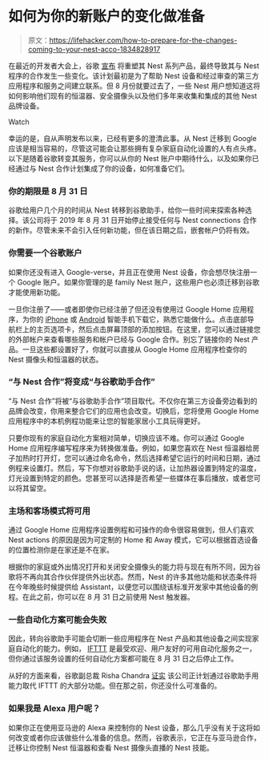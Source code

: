 # 如何为你的新账户的变化做准备

> 原文：<https://lifehacker.com/how-to-prepare-for-the-changes-coming-to-your-nest-acco-1834828917>

在最近的开发者大会上，谷歌 [宣布](https://nest.com/whats-happening/#is-nest-going-away) 将重塑其 Nest 系列产品，最终导致其与 Nest 程序的合作发生一些变化。该计划最初是为了帮助 Nest 设备和经过审查的第三方应用程序和服务之间建立联系。但 8 月份就要过去了，一些 Nest 用户想知道这将如何影响他们现有的恒温器、安全摄像头以及他们多年来收集和集成的其他 Nest 品牌设备。

Watch

幸运的是，自从声明发布以来，已经有更多的澄清此事。从 Nest 迁移到 Google 应该是相当容易的，尽管这可能会让那些拥有复杂家庭自动化设置的人有点头疼。以下是随着谷歌转变其服务，你可以从你的 Nest 账户中期待什么，以及如果你已经通过与 Nest 合作计划集成了你的设备，如何准备它们。

### 你的期限是 8 月 31 日

谷歌给用户几个月的时间从 Nest 转移到谷歌助手，给你一些时间来探索各种选择。该公司将于 2019 年 8 月 31 日开始停止接受任何与 Nest connections 合作的新作。尽管未来不会引入任何新功能，但在该日期之后，嵌套帐户仍将有效。

### 你需要一个谷歌账户

如果你还没有进入 Google-verse，并且正在使用 Nest 设备，你会想尽快注册一个 Google 账户。如果你管理的是 family Nest 账户，这些用户也必须迁移到谷歌才能使用新功能。

一旦你注册了——或者即使你已经注册了但还没有使用过 Google Home 应用程序，为你的 [iPhone](https://itunes.apple.com/us/app/google-home/id680819774?mt=8) 或 [Android](https://play.google.com/store/apps/details?id=com.google.android.apps.chromecast.app) 智能手机下载它，熟悉它能做什么。点击底部导航栏上的主页选项卡，然后点击屏幕顶部的添加按钮。在这里，您可以通过链接您的外部帐户来查看哪些服务和帐户已经与 Google 合作。别忘了链接你的 Nest 产品。一旦这些都设置好了，你就可以直接从 Google Home 应用程序检查你的 Nest 摄像头和恒温器的状态。

### “与 Nest 合作”将变成“与谷歌助手合作”

“与 Nest 合作”将被“与谷歌助手合作”项目取代。不仅你在第三方设备旁边看到的品牌会改变，你用来整合它们的应用也会改变。切换后，您将使用 Google Home 应用程序中的本机例程功能来让您的智能家居小工具玩得更好。

只要你现有的家庭自动化方案相对简单，切换应该不难。你可以通过 Google Home 应用程序编写程序来为转换做准备。例如，如果您喜欢在 Nest 恒温器给房子加热时打开灯，您可以通过命名命令，然后选择希望它运行的时间和日期，通过例程来设置灯。然后，写下你想对谷歌助手说的话，让加热器设置到特定的温度，灯光设置到特定的颜色。您甚至可以选择是否希望一些媒体在事后播放，或者您可以将其留空。

### 主场和客场模式将可用

通过 Google Home 应用程序设置例程和可操作的命令很容易做到，但人们喜欢 Nest actions 的原因是因为可定制的 Home 和 Away 模式，它可以根据首选设备的位置检测你是在家还是不在家。

根据你的家庭或外出情况打开和关闭安全摄像头的能力将与现在有所不同，因为谷歌将不再向其合作伙伴提供外出状态。然而，Nest 的许多其他功能和状态条件将在今年晚些时候提供给 Assistant，以便您可以围绕该标准开发家中其他设备的例程。在此之前，你可以在 8 月 31 日之前使用 Nest 触发器。

### 一些自动化方案可能会失败

因此，转向谷歌助手可能会切断一些应用程序在 Nest 产品和其他设备之间实现家庭自动化的能力。例如， [IFTTT](https://ifttt.com/) 是最受欢迎、用户友好的可用自动化服务之一，但你通过该服务设置的任何自动化方案都可能在 8 月 31 日之后停止工作。

从好的方面来看，谷歌副总裁 Risha Chandra [证实](https://variety.com/2019/digital/news/google-works-with-nest-discontinued-1203207335/) 该公司正计划通过谷歌助手用能力取代 IFTTT 的大部分功能。但在那之前，你还没什么可准备的。

### 如果我是 Alexa 用户呢？

如果你正在使用亚马逊的 Alexa 来控制你的 Nest 设备，那么几乎没有关于这将如何改变或者你应该做些什么准备的信息。然而，谷歌表示，它正在与亚马逊合作，迁移让你控制 Nest 恒温器和查看 Nest 摄像头直播的 Nest 技能。